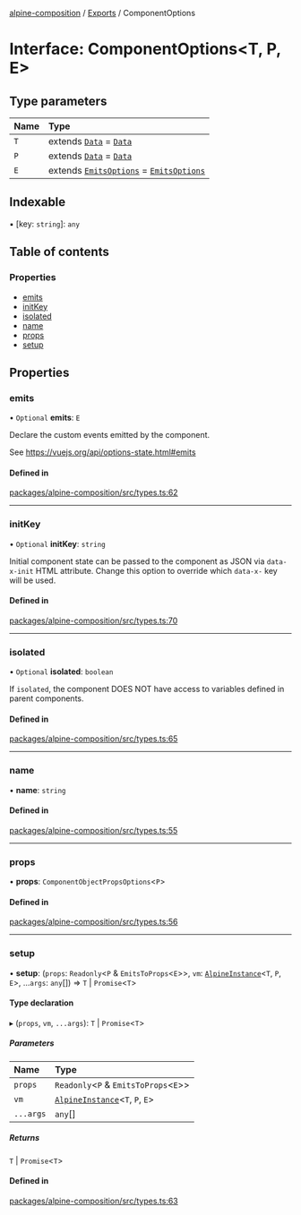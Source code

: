 [alpine-composition](../README.md) / [Exports](../modules.md) / ComponentOptions

# Interface: ComponentOptions\<T, P, E\>

## Type parameters

| Name | Type |
| :------ | :------ |
| `T` | extends [`Data`](../modules.md#data) = [`Data`](../modules.md#data) |
| `P` | extends [`Data`](../modules.md#data) = [`Data`](../modules.md#data) |
| `E` | extends [`EmitsOptions`](../modules.md#emitsoptions) = [`EmitsOptions`](../modules.md#emitsoptions) |

## Indexable

▪ [key: `string`]: `any`

## Table of contents

### Properties

- [emits](ComponentOptions.md#emits)
- [initKey](ComponentOptions.md#initkey)
- [isolated](ComponentOptions.md#isolated)
- [name](ComponentOptions.md#name)
- [props](ComponentOptions.md#props)
- [setup](ComponentOptions.md#setup)

## Properties

### emits

• `Optional` **emits**: `E`

Declare the custom events emitted by the component.

See https://vuejs.org/api/options-state.html#emits

#### Defined in

[packages/alpine-composition/src/types.ts:62](https://github.com/JuroOravec/alpinui/blob/7c9bff530dfdab697d6922215320c4368f1f7322/packages/alpine-composition/src/types.ts#L62)

___

### initKey

• `Optional` **initKey**: `string`

Initial component state can be passed to the component as JSON via `data-x-init` HTML attribute.
Change this option to override which `data-x-` key will be used.

#### Defined in

[packages/alpine-composition/src/types.ts:70](https://github.com/JuroOravec/alpinui/blob/7c9bff530dfdab697d6922215320c4368f1f7322/packages/alpine-composition/src/types.ts#L70)

___

### isolated

• `Optional` **isolated**: `boolean`

If `isolated`, the component DOES NOT have access to variables defined in parent components.

#### Defined in

[packages/alpine-composition/src/types.ts:65](https://github.com/JuroOravec/alpinui/blob/7c9bff530dfdab697d6922215320c4368f1f7322/packages/alpine-composition/src/types.ts#L65)

___

### name

• **name**: `string`

#### Defined in

[packages/alpine-composition/src/types.ts:55](https://github.com/JuroOravec/alpinui/blob/7c9bff530dfdab697d6922215320c4368f1f7322/packages/alpine-composition/src/types.ts#L55)

___

### props

• **props**: `ComponentObjectPropsOptions`\<`P`\>

#### Defined in

[packages/alpine-composition/src/types.ts:56](https://github.com/JuroOravec/alpinui/blob/7c9bff530dfdab697d6922215320c4368f1f7322/packages/alpine-composition/src/types.ts#L56)

___

### setup

• **setup**: (`props`: `Readonly`\<`P` & `EmitsToProps`\<`E`\>\>, `vm`: [`AlpineInstance`](AlpineInstance.md)\<`T`, `P`, `E`\>, ...`args`: `any`[]) => `T` \| `Promise`\<`T`\>

#### Type declaration

▸ (`props`, `vm`, `...args`): `T` \| `Promise`\<`T`\>

##### Parameters

| Name | Type |
| :------ | :------ |
| `props` | `Readonly`\<`P` & `EmitsToProps`\<`E`\>\> |
| `vm` | [`AlpineInstance`](AlpineInstance.md)\<`T`, `P`, `E`\> |
| `...args` | `any`[] |

##### Returns

`T` \| `Promise`\<`T`\>

#### Defined in

[packages/alpine-composition/src/types.ts:63](https://github.com/JuroOravec/alpinui/blob/7c9bff530dfdab697d6922215320c4368f1f7322/packages/alpine-composition/src/types.ts#L63)

